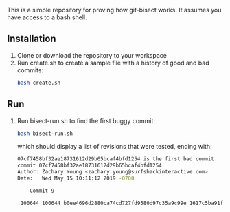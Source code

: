 This is a simple repository for proving how git-bisect works.  It assumes you have access to a bash shell.

Installation
------------

1. Clone or download the repository to your workspace
1. Run create.sh to create a sample file with a history of good and bad commits:
   ```bash
   bash create.sh
   ```
Run
---
1. Run bisect-run.sh to find the first buggy commit:
   ```bash
   bash bisect-run.sh
   ```
   
   which should display a list of revisions that were tested, ending with:
    ```bash
    07cf7458bf32ae18731612d29b65bcaf4bfd1254 is the first bad commit
    commit 07cf7458bf32ae18731612d29b65bcaf4bfd1254
    Author: Zachary Young <zachary.young@surfshackinteractive.com>
    Date:   Wed May 15 10:11:12 2019 -0700

        Commit 9

    :100644 100644 b0ee4696d2880ca74cd727fd9580d97c35a9c99e 1617c5ba91ffed8691ea00e3673efc31570d75a0 M	file.txt
    ```
